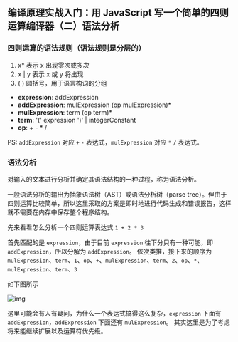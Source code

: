 ## 编译原理实战入门：用 JavaScript 写一个简单的四则运算编译器（二）语法分析
### 四则运算的语法规则（语法规则是分层的）
1. x* 表示 x 出现零次或多次
2. x | y 表示 x 或 y 将出现
3. ( ) 圆括号，用于语言构词的分组

* **expression**: addExpression
* **addExpression**: mulExpression (op mulExpression)*
* **mulExpression**: term (op term)*
* **term**: '(' expression ')' | integerConstant
* **op**: + - * /

PS: `addExpression` 对应 `+` `-` 表达式，`mulExpression` 对应 `*` `/` 表达式。

### 语法分析
对输入的文本进行分析并确定其语法结构的一种过程，称为语法分析。

一般语法分析的输出为抽象语法树（AST）或语法分析树（parse tree）。但由于四则运算比较简单，所以这里采取的方案是即时地进行代码生成和错误报告，这样就不需要在内存中保存整个程序结构。

先来看看怎么分析一个四则运算表达式 `1 + 2 * 3`

首先匹配的是 `expression`，由于目前 `expression` 往下分只有一种可能，即  `addExpression`，所以分解为 `addExpression`。
依次类推，接下来的顺序为 `mulExpression`、`term`、`1`、`op`、`+`、`mulExpression`、`term`、`2`、`op`、`*`、`mulExpression`、`term`、`3`

如下图所示

![img](https://github.com/woai3c/Front-end-articles/blob/master/imgs/four-operation.jpg)

这里可能会有人有疑问，为什么一个表达式搞得这么复杂，`expression` 下面有 `addExpression`，`addExpression` 下面还有 `mulExpression`。
其实这里是为了考虑将来能继续扩展以及运算符优先级。
